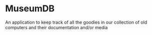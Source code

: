 # MuseumDB
An application to keep track of all the goodies in our collection of old computers and their documentation and/or media
